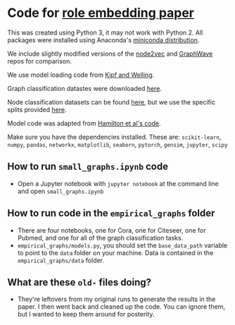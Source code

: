 # Code for [role embedding paper](https://arxiv.org/pdf/1811.08019.pdf)

This was created using Python 3, it may not work with Python 2. All packages were installed using Anaconda's [miniconda distribution](https://conda.io/miniconda.html).

We include slightly modified versions of the [node2vec](https://github.com/aditya-grover/node2vec) and [GraphWave](https://github.com/snap-stanford/graphwave) repos for comparison.

We use model loading code from [Kipf and Welling](https://github.com/tkipf/gcn).

Graph classification datastes were downloaded [here](https://ls11-www.cs.tu-dortmund.de/staff/morris/graphkerneldatasets).

Node classification datasets can be found [here](https://linqs.soe.ucsc.edu/data), but we use the specific splits provided [here](https://github.com/tkipf/gcn).

Model code was adapted from [Hamilton et al's code](https://github.com/williamleif/graphsage-simple).

Make sure you have the dependencies installed. These are: `scikit-learn`, `numpy`, `pandas`, `networkx`, `matplotlib`, `seaborn`, `pytorch`, `gensim`, `jupyter`, `scipy`

## How to run `small_graphs.ipynb` code
- Open a Jupyter notebook with `jupyter notebook` at the command line and open `small_graphs.ipynb`

## How to run code in the `empirical_graphs` folder
- There are four notebooks, one for Cora, one for Citeseer, one for Pubmed, and one for all of the graph classification tasks.
-  `empirical_graphs/models.py`, you should set the `base_data_path` variable to point to the `data` folder on your machine. Data is contained in the `empirical_graphs/data` folder.

## What are these `old-` files doing?
- They're leftovers from my original runs to generate the results in the paper. I then went back and cleaned up the code. You can ignore them, but I wanted to keep them around for posterity.
